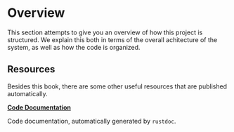 # Overview

This section attempts to give you an overview of how this project is
structured.  We explain this both in terms of the overall achitecture of the
system, as well as how the code is organized.

## Resources

Besides this book, there are some other useful resources that are published
automatically.

**[Code Documentation](/rustdoc)**

Code documentation, automatically generated by `rustdoc`.

